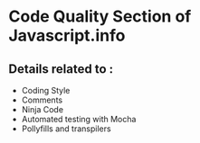 # Code Quality Section of Javascript.info

## Details related to :

- Coding Style
- Comments
- Ninja Code
- Automated testing with Mocha
- Pollyfills and transpilers


